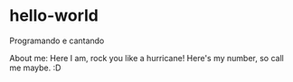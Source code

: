 # hello-world
Programando e cantando

About me:
Here I am,
rock you like a hurricane! 
Here's my number,
so call me maybe. :D

